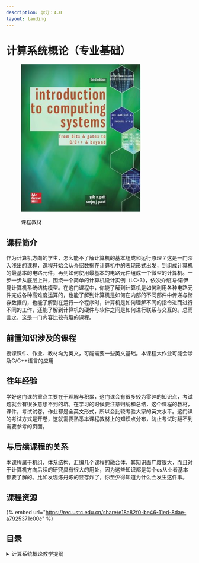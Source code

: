 ```yaml
---
description: 学分：4.0
layout: landing
---
```


# 计算系统概论（专业基础）

<figure><img src="../../.gitbook/assets/ics.png" alt=""><figcaption><p>课程教材</p></figcaption></figure>

## 课程简介

作为计算机方向的学生，怎么能不了解计算机的基本组成和运行原理？这是一门深入浅出的课程，课程开始会从介绍数据在计算机中的表现形式出发，到组成计算机的最基本的电路元件，再到如何使用最基本的电路元件组成一个微型的计算机。一步一步从底层上升，围绕一个简单的计算机设计实例（LC-3），依次介绍冯·诺伊曼计算机系统结构模型。在这门课程中，你能了解到计算机是如何利用各种电路元件完成各种高难度运算的，也能了解到计算机是如何在内部的不同部件中传递与储存数据的，也能了解到在运行一个程序时，计算机是如何理解不同的指令进而进行不同的工作，还能了解到计算机的硬件与软件之间是如何进行联系与交互的。总而言之，这是一门内容比较有趣的课程。

## 前置知识涉及的课程

授课课件、作业、教材均为英文，可能需要一些英文基础。本课程大作业可能会涉及C/C++语言的应用

## 往年经验

学好这门课的重点主要在于理解与积累，这门课会有很多较为零碎的知识点，考试题就会有很多意想不到的坑。在学习的时候要注意归纳和总结，这个课程的教材，课件，考试试卷，作业都是全英文形式，所以会比较考验大家的英文水平。这门课的考试方式是开卷，这就需要熟悉本课程教材上的知识点分布，防止考试时翻不到需要参考的页面。

## 与后续课程的关系

本课程属于机组、体系结构、汇编几个课程的融合体，其知识面广度很大，而且对于计算机方向后续的研究具有很大的用处，因为这些知识都是每个cs从业者基本都要了解的。比如发现炼丹炼的显存炸了，你至少得知道为什么会发生这件事。

## 课程资源

{% embed url="https://rec.ustc.edu.cn/share/e18a82f0-be46-11ed-8dae-a7925371c00c" %}

## 目录

<details>

<summary>计算系统概论教学提纲</summary>

计算机系统概述

bit、数据类型及运算

数字逻辑

冯诺依曼模型

LC-3结构

编程

汇编语言

输入/输出

栈



</details>

